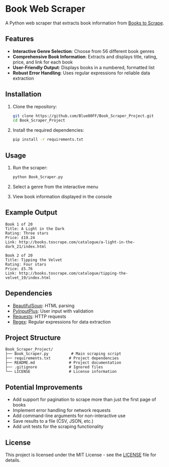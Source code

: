# Book Web Scraper

A Python web scraper that extracts book information from [Books to Scrape](http://books.toscrape.com/).

## Features

- **Interactive Genre Selection**: Choose from 56 different book genres
- **Comprehensive Book Information**: Extracts and displays title, rating, price, and link for each book
- **User-Friendly Output**: Displays books in a numbered, formatted list
- **Robust Error Handling**: Uses regular expressions for reliable data extraction

## Installation

1. Clone the repository:
   ```bash
   git clone https://github.com/Blue00FF/Book_Scraper_Project.git
   cd Book_Scraper_Project
   ```

2. Install the required dependencies:
   ```bash
   pip install -r requirements.txt
   ```

## Usage

1. Run the scraper:
   ```bash
   python Book_Scraper.py
   ```

2. Select a genre from the interactive menu

3. View book information displayed in the console

## Example Output

```
Book 1 of 20
Title: A Light in the Dark
Rating: Three stars
Price: £19.24
Link: http://books.toscrape.com/catalogue/a-light-in-the-dark_21/index.html

Book 2 of 20
Title: Tipping the Velvet
Rating: Four stars
Price: £5.76
Link: http://books.toscrape.com/catalogue/tipping-the-velvet_19/index.html
```

## Dependencies

- [BeautifulSoup](https://www.crummy.com/software/BeautifulSoup/): HTML parsing
- [PyInputPlus](https://pyinputplus.readthedocs.io/): User input with validation
- [Requests](https://docs.python-requests.org/): HTTP requests
- [Regex](https://docs.python.org/3/library/re.html): Regular expressions for data extraction

## Project Structure

```
Book_Scraper_Project/
├── Book_Scraper.py          # Main scraping script
├── requirements.txt        # Project dependencies
├── README.md               # Project documentation
├── .gitignore              # Ignored files
└── LICENSE                 # License information
```

## Potential Improvements

- Add support for pagination to scrape more than just the first page of books
- Implement error handling for network requests
- Add command-line arguments for non-interactive use
- Save results to a file (CSV, JSON, etc.)
- Add unit tests for the scraping functionality

## License

This project is licensed under the MIT License - see the [LICENSE](LICENSE) file for details.

 
